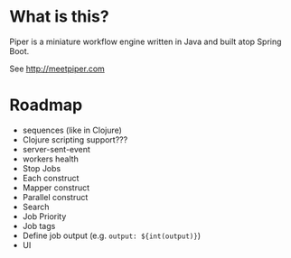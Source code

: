 # What is this?

Piper is a miniature workflow engine written in Java and built atop Spring Boot. 

See http://meetpiper.com

# Roadmap

- sequences (like in Clojure)
- Clojure scripting support???
- server-sent-event
- workers health
- Stop Jobs
- Each construct
- Mapper construct
- Parallel construct
- Search
- Job Priority
- Job tags
- Define job output (e.g. `output: ${int(output)}`)
- UI
